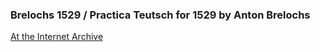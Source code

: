 ### Brelochs 1529 / Practica Teutsch for 1529 by Anton Brelochs
[At the Internet Archive](https://archive.org/details/brelochs-practica-1529)
